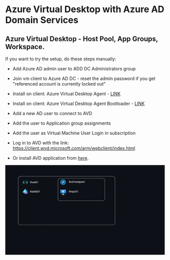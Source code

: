 # Azure Virtual Desktop with Azure AD Domain Services

## Azure Virtual Desktop - Host Pool, App Groups, Workspace.

If you want to try the setup, do these steps manually:

- Add Azure AD admin user to ADD DC Administrators group 

- Join vm client to Azure AD DC - reset the admin password if you get "referenced account is currently locked out"

- Install on client: Azure Virtual Desktop Agent - [LINK](https://docs.microsoft.com/en-us/azure/virtual-desktop/create-host-pools-powershell?tabs=azure-powershell#register-the-virtual-machines-to-the-azure-virtual-desktop-host-pool)

- Install on client: Azure Virtual Desktop Agent Bootloader - [LINK](https://docs.microsoft.com/en-us/azure/virtual-desktop/create-host-pools-powershell?tabs=azure-powershell#register-the-virtual-machines-to-the-azure-virtual-desktop-host-pool)

- Add a new AD user to connect to AVD

- Add the user to Application group assignments

- Add the user as Virtual Machine User Login in subscription

- Log in to AVD with the link: https://client.wvd.microsoft.com/arm/webclient/index.html

- Or install AVD application from [here](https://docs.microsoft.com/en-us/windows-server/remote/remote-desktop-services/clients/remote-desktop-clients).

<img src="./AVDAAD.png" alt="PE"/>
